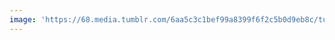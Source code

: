 ```yaml
---
image: 'https://68.media.tumblr.com/6aa5c3c1bef99a8399f6f2c5b0d9eb8c/tumblr_n5vmthZfD41tbdx3so1_r1_1280.jpg'
---
```

